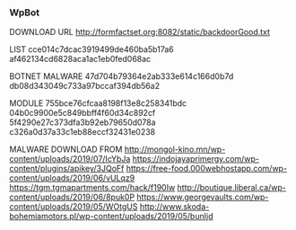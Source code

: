 ### WpBot

DOWNLOAD URL
http://formfactset.org:8082/static/backdoorGood.txt

LIST
cce014c7dcac3919499de460ba5b17a6
af462134cd6828aca1ac1eb0fed068ac

BOTNET MALWARE
47d704b79364e2ab333e614c166d0b7d
db08d343049c733a97bccaf394db56a2

MODULE
755bce76cfcaa8198f13e8c258341bdc
04b0c9900e5c849bbff4f60d34c892cf
5f4290e27c373dfa3b92eb79650d078a
c326a0d37a33c1eb88eccf32431e0238


MALWARE DOWNLOAD FROM
http://mongol-kino.mn/wp-content/uploads/2019/07/IcYbJa
https://indojayaprimergy.com/wp-content/plugins/apikey/3JQoFf
https://free-food.000webhostapp.com/wp-content/uploads/2019/06/vULqz9
https://tgm.tgmapartments.com/hack/f190Iw
http://boutique.liberal.ca/wp-content/uploads/2019/06/8puk0P
https://www.georgevaults.com/wp-content/uploads/2019/05/WOtgUS
http://www.skoda-bohemiamotors.pl/wp-content/uploads/2019/05/bunIjd
